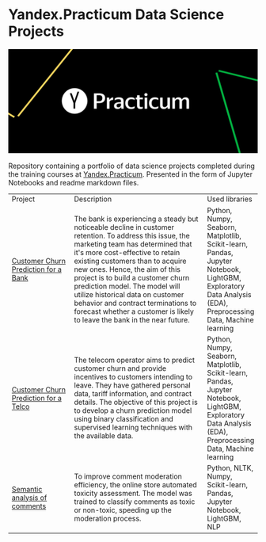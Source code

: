 

# Yandex.Practicum Data Science Projects

[![Yandex.Practicum](https://raw.githubusercontent.com/ivansakov/wdl-2023/main/Data/yandex_practicum_l.png)](https://practicum.yandex.ru/)


Repository containing a portfolio of data science projects completed during the training courses at [Yandex.Practicum](https://practicum.yandex.ru/).
Presented in the form of Jupyter Notebooks and readme markdown files.


<table width=100% valign=top >
  <tr>
    <td width=25%>Project</td>
    <td>Description</td>
    <td width=20%>Used libraries</td>
  </tr>
        <tr>
    <td><a href="https://github.com/ivansakov/yandex-practicum-ds-projects/tree/main/bank-churn">Customer Churn Prediction for a Bank</a></td>
    <td>The bank is experiencing a steady but noticeable decline in customer retention. To address this issue, the marketing team has determined that it's more cost-effective to retain existing customers than to acquire new ones. Hence, the aim of this project is to build a customer churn prediction model. The model will utilize historical data on customer behavior and contract terminations to forecast whether a customer is likely to leave the bank in the near future.</td>
    <td>Python, Numpy, Seaborn, Matplotlib, Scikit-learn, Pandas, Jupyter Notebook, LightGBM, Exploratory Data Analysis (EDA), Preprocessing Data, Machine learning</td>
  </tr>
      <tr>
    <td><a href="https://github.com/ivansakov/yandex-practicum-ds-projects/tree/main/telco-churn">Customer Churn Prediction for a Telco</a></td>
    <td>The telecom operator aims to predict customer churn and provide incentives to customers intending to leave. They have gathered personal data, tariff information, and contract details. The objective of this project is to develop a churn prediction model using binary classification and supervised learning techniques with the available data.</td>
    <td>Python, Numpy, Seaborn, Matplotlib, Scikit-learn, Pandas, Jupyter Notebook, LightGBM, Exploratory Data Analysis (EDA), Preprocessing Data, Machine learning</td>
  </tr>
    <tr>
    <td><a href="https://github.com/ivansakov/yandex-practicum-ds-projects/tree/main/semantic-analysis">Semantic analysis of comments</a></td>
    <td>To improve comment moderation efficiency, the online store automated toxicity assessment. The model was trained to classify comments as toxic or non-toxic, speeding up the moderation process.</td>
    <td>Python, NLTK, Numpy, Scikit-learn, Pandas, Jupyter Notebook, LightGBM, NLP</td>
  </tr>
</table>


